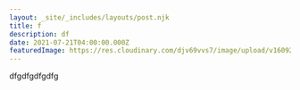 ```yaml
---
layout: _site/_includes/layouts/post.njk
title: f
description: df
date: 2021-07-21T04:00:00.000Z
featuredImage: https://res.cloudinary.com/djv69vvs7/image/upload/v1609222676/interiordesign/bench-accounting-nvzvOPQW0gc-unsplash-1_yeyrs3.jpg
---
```

dfgdfgdfgdfg
